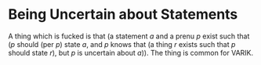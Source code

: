 # Being Uncertain about Statements
A thing which is fucked is that (a statement $a$ and a prenu $p$ exist such that ($p$ should (per $p$) state $a$, and $p$ knows that (a thing $r$ exists such that $p$ should state $r$), but $p$ is uncertain about $a$)).  The thing is common for VARIK.
